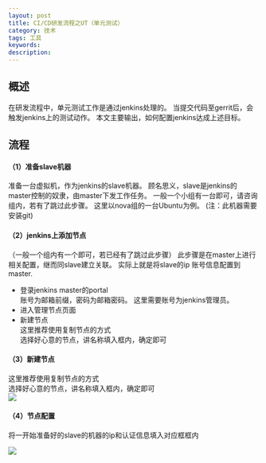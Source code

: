 ```yaml
---
layout: post
title: CI/CD研发流程之UT（单元测试）
category: 技术
tags: 工具
keywords: 
description: 
---
```


## 概述 ##

在研发流程中，单元测试工作是通过jenkins处理的。
当提交代码至gerrit后，会触发jenkins上的测试动作。
本文主要输出，如何配置jenkins达成上述目标。

## 流程 ##

#### （1）准备slave机器 ####

准备一台虚拟机，作为jenkins的slave机器。
顾名思义，slave是jenkins的master控制的奴隶，由master下发工作任务。
一般一个小组有一台即可，请咨询组内，若有了跳过此步骤。
这里以nova组的一台Ubuntu为例。
(注：此机器需要安装git)

#### （2）jenkins上添加节点 ####

（一般一个组内有一个即可，若已经有了跳过此步骤）
此步骤是在master上进行相关配置，继而同slave建立关联。
实际上就是将slave的ip 账号信息配置到master.

- 登录jenkins master的portal  
  账号为邮箱前缀，密码为邮箱密码。
  这里需要账号为jenkins管理员。
- 进入管理节点页面
- 新建节点  
  这里推荐使用复制节点的方式  
  选择好心意的节点，讲名称填入框内，确定即可 

#### （3）新建节点 ####

  这里推荐使用复制节点的方式  
  选择好心意的节点，讲名称填入框内，确定即可  
  ![](http://i.imgur.com/HLqwF32.png)

#### （4）节点配置 ####

将一开始准备好的slave的机器的ip和认证信息填入对应框框内

![](http://i.imgur.com/c2WNKEd.png)

